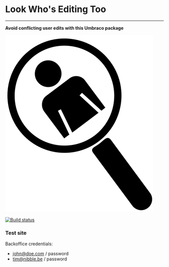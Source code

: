 # Look Who's Editing Too #

----------

**Avoid conflicting user edits with this Umbraco package**

![](logo.png)

[![Build status](https://ci.appveyor.com/api/projects/status/eh32q9jaws66vs29?svg=true)](https://ci.appveyor.com/project/TimGeyssens/umbracopagenotfoundmanager)



### Test site ###
Backoffice credentials: 
- john@doe.com / password
- tim@nibble.be / password


